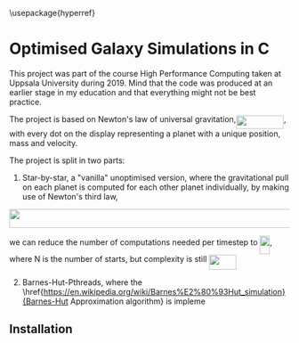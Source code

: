 \usepackage{hyperref}
# Optimised Galaxy Simulations in C

This project was part of the course High Performance Computing taken at Uppsala University during 2019. Mind that the code was produced at an earlier stage in my education and that everything might not be best practice.

The project is based on Newton's law of universal gravitation,<img src="/tex/ebe1a6a00f5417138a18fd859a6bb504.svg?invert_in_darkmode&sanitize=true" align=middle width=85.82971649999999pt height=23.388043799999995pt/>, with every dot on the display representing a planet with a unique position, mass and velocity.

The project is split in two parts:

1. Star-by-star, a "vanilla" unoptimised version, where the gravitational pull on each planet is computed for each other planet individually, by making use of Newton's third law, 
<p align="center"><img src="/tex/64d10742081cfcb218c9a453eb28695e.svg?invert_in_darkmode&sanitize=true" align=middle width=700.2746553pt height=34.3379058pt/></p>
we can reduce the number of computations needed per timestep to <img src="/tex/f97c1a43186c0257a4914ddce10d9cda.svg?invert_in_darkmode&sanitize=true" align=middle width=18.061748099999996pt height=33.45973289999998pt/>, where N is the number of starts, but complexity is still <img src="/tex/8e90dbe2d3ca28b3ad0012cb03e7ead6.svg?invert_in_darkmode&sanitize=true" align=middle width=48.70330244999999pt height=26.76175259999998pt/>
 
2. Barnes-Hut-Pthreads, where the \href{https://en.wikipedia.org/wiki/Barnes%E2%80%93Hut_simulation}{Barnes-Hut Approximation algorithm} is impleme


## Installation

